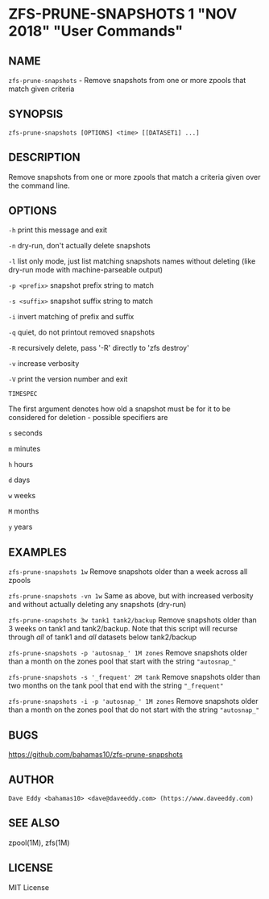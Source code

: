 ZFS-PRUNE-SNAPSHOTS 1 "NOV 2018" "User Commands"
================================================

NAME
----

`zfs-prune-snapshots` - Remove snapshots from one or more zpools that match
given criteria

SYNOPSIS
--------

`zfs-prune-snapshots [OPTIONS] <time> [[DATASET1] ...]`

DESCRIPTION
-----------

Remove snapshots from one or more zpools that match a criteria given over the
command line.

OPTIONS
-------

`-h`
  print this message and exit

`-n`
  dry-run, don't actually delete snapshots

`-l`
  list only mode, just list matching snapshots names without deleting (like
  dry-run mode with machine-parseable output)

`-p <prefix>`
  snapshot prefix string to match

`-s <suffix>`
  snapshot suffix string to match

`-i`
  invert matching of prefix and suffix

`-q`
  quiet, do not printout removed snapshots

`-R`
  recursively delete, pass '-R' directly to 'zfs destroy'

`-v`
  increase verbosity

`-V`
  print the version number and exit

`TIMESPEC`

The first argument denotes how old a snapshot must be for it to be considered
for deletion - possible specifiers are

  `s` seconds

  `m` minutes

  `h` hours

  `d` days

  `w` weeks

  `M` months

  `y` years

EXAMPLES
--------

`zfs-prune-snapshots 1w`
  Remove snapshots older than a week across all zpools

`zfs-prune-snapshots -vn 1w`
  Same as above, but with increased verbosity and without actually deleting any
  snapshots (dry-run)

`zfs-prune-snapshots 3w tank1 tank2/backup`
  Remove snapshots older than 3 weeks on tank1 and tank2/backup.  Note that this
  script will recurse through *all* of tank1 and *all* datasets below
  tank2/backup

`zfs-prune-snapshots -p 'autosnap_' 1M zones`
  Remove snapshots older than a month on the zones pool that start with the
  string `"autosnap_"`

`zfs-prune-snapshots -s '_frequent' 2M tank`
  Remove snapshots older than two months on the tank pool that end with the
  string `"_frequent"`

`zfs-prune-snapshots -i -p 'autosnap_' 1M zones`
  Remove snapshots older than a month on the zones pool that do not start
  with the string `"autosnap_"`

BUGS
----

https://github.com/bahamas10/zfs-prune-snapshots

AUTHOR
------

`Dave Eddy <bahamas10> <dave@daveeddy.com> (https://www.daveeddy.com)`

SEE ALSO
--------

zpool(1M), zfs(1M)

LICENSE
-------

MIT License
